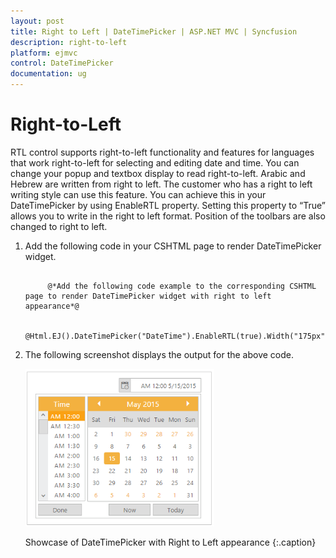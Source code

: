 ```yaml
---
layout: post
title: Right to Left | DateTimePicker | ASP.NET MVC | Syncfusion
description: right-to-left
platform: ejmvc
control: DateTimePicker
documentation: ug
---
```


# Right-to-Left

RTL control supports right-to-left functionality and features for languages that work right-to-left for selecting and editing date and time. You can change your popup and textbox display to read right-to-left. Arabic and Hebrew are written from right to left. The customer who has a right to left writing style can use this feature. You can achieve this in your DateTimePicker by using EnableRTL property. Setting this property to “True” allows you to write in the right to left format. Position of the toolbars are also changed to right to left.

1. Add the following code in your CSHTML page to render DateTimePicker widget.

   ~~~ cshtml
   
        @*Add the following code example to the corresponding CSHTML page to render DateTimePicker widget with right to left appearance*@

        @Html.EJ().DateTimePicker("DateTime").EnableRTL(true).Width("175px")

   ~~~
   
  



2. The following screenshot displays the output for the above code.

   ![](Right-to-Left_images/Right-to-Left_img1.png)

   Showcase of DateTimePicker with Right to Left appearance
   {:.caption}





